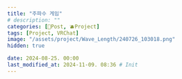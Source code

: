 ```yaml
---
title: "주파수 게임"
# description: ""
categories: [📀Post, 🫐Project]
tags: [Project, VRChat]
image: "/assets/project/Wave_Length/240726_103018.png"
hidden: true

date: 2024-08-25. 00:00
last_modified_at: 2024-11-09. 08:36 # Init
---
```

